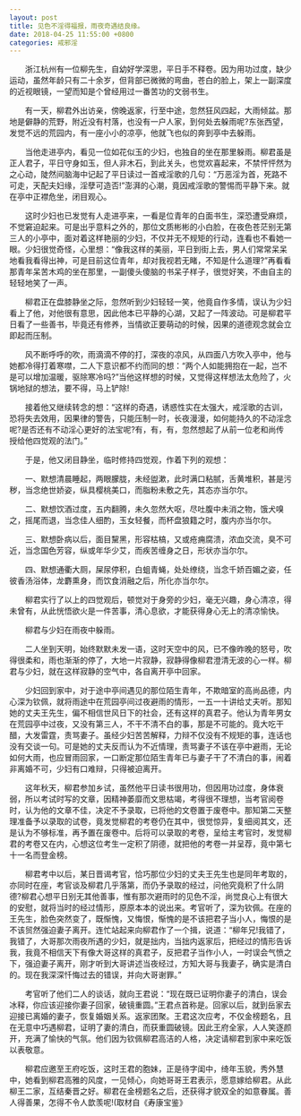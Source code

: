```yaml
---
layout: post
title: 见色不淫得福报，雨夜奇遇结良缘。
date: 2018-04-25 11:55:00 +0800
categories: 戒邪淫
---
```


　　浙江杭州有一位柳先生，自幼好学深思，平日手不释卷。因为用功过度，缺少运动，虽然年龄只有二十余岁，但背部已微微的弯曲，苍白的脸上，架上一副深度的近视眼镜，一望而知是个曾经用过一番苦功的文弱书生。
　　有一天，柳君外出访亲，傍晚返家，行至中途，忽然狂风四起，大雨倾盆。那地是僻静的荒野，附近没有村落，也没有一户人家，到何处去躲雨呢?东张西望，发觉不远的荒园内，有一座小小的凉亭，他就飞也似的奔到亭中去躲雨。
　　当他走进亭内，看见一位如花似玉的少妇，也独自的坐在那里躲雨。柳君虽是正人君子，平日守身如玉，但人非木石，到此关头，也觉欢喜起来，不禁怦怦然为之心动，陡然间脑海中记起了平日读过一首戒淫歌的几句：“万恶淫为首，死路不可走，天配夫妇缘，淫孽可造否!”澎湃的心潮，竟因戒淫歌的警惕而平静下来。就在亭中正襟危坐，闭目观心。
　　这时少妇也已发觉有人走进亭来，一看是位青年的白面书生，深恐遭受麻烦，不觉窘迫起来。可是出乎意料之外的，那位文质彬彬的小白脸，在夜色苍茫别无第三人的小亭中，面对着这样艳丽的少妇，不仅并无不规矩的行动，连看也不看她一眼。少妇很觉奇怪，心里想：“像我这样的美丽，平日到街上去，男人们常常呆呆地看我看得出神，可是目前这位青年，却对我视若无睹，不知是什么道理?”再看看那青年呆苦木鸡的坐在那里，一副傻头傻脑的书呆子样子，很觉好笑，不由自主的轻轻地笑了一声。
　　柳君正在盘膝静坐之际，忽然听到少妇轻轻一笑，他竟自作多情，误认为少妇看上了他，对他很有意思，因此他本已平静的心湖，又起了一阵波动。可是柳君平日看了一些善书，毕竟还有修养，当情欲正要萌动的时候，因果的道德观念就会立即起而压制。
　　风不断呼呼的吹，雨滴滴不停的打，深夜的凉风，从四面八方吹入亭中，他与她都冷得打着寒噤，二人下意识都不约而同的想：“两个人如能拥抱在一起，岂不是可以增加温暖，驱除寒冷吗?”当他这样想的时候，又觉得这样想法太危险了，火锅地狱的想法，要不得，马上铲除!
　　接着他又继续转念的想：“这样的奇遇，诱惑性实在太强大，戒淫歌的古训，恐将失去效用，因果律的警告，只能压制一时，长夜漫漫，如何能持久的不动淫念呢?是否还有不动淫心更好的法宝呢?有，有，有，忽然想起了从前一位老和尚传授给他四觉观的法门。”
　　于是，他又闭目静坐，临时修持四觉观，作着下列的观想：
　　一、默想清晨睡起，两眼朦胧，未经盥漱，此时满口粘腻，舌黄堆积，甚是污秽，当念绝世娇姿，纵具樱桃美口，而脂粉未敷之先，其态亦当尔尔。
　　二、默想饮酒过度，五内翻腾，未久忽然大呕，尽吐腹中未消之物，饿犬嗅之，摇尾而退，当念佳人细酌，玉女轻餐，而杯盘狼籍之时，腹内亦当尔尔。
　　三、默想卧病以后，面目黧黑，形容枯槁，又或疮痈腐溃，浓血交流，臭不可近，当念国色芳容，纵或年华少艾，而疾苦缠身之日，形状亦当尔尔。
　　四、默想通衢大厕，屎尿停积，白蛆青蝇，处处缭绕，当念千娇百媚之姿，任彼香汤浴体，龙麝熏身，而饮食消融之后，所化亦当尔尔。
　　柳君实行了以上的四觉观后，顿觉对于身旁的少妇，毫无兴趣，身心清凉，得未曾有，从此恍悟欲火是一件苦事，清心息欲，才能获得身心无上的清凉愉快。
　　柳君与少妇在雨夜中躲雨。
　　二人坐到天明，始终默默未发一语，这时天空中的风，已不像昨晚的怒号，吹得很柔和，雨也渐渐的停了，大地一片寂静，寂静得像柳君澄清无波的心一样。柳君与少妇，就在这样寂静的空气中，各自离开亭中回家。
　　少妇回到家中，对于途中亭间遇见的那位陌生青年，不欺暗室的高尚品德，内心深为钦佩，就将雨途中在荒园亭间过夜避雨的情形，一五一十讲给丈夫听。那知她的丈夫王先生，偏不相信世风日下的社会，还有这样的真君子。他认为青年男女 在荒园亭中过夜，又没有第三人，不干不清不白的事，那是不可能的。竟大吃干醋，大发雷霆，责骂妻子。虽经少妇苦苦解释，力辩不仅没有不规矩的事，连话也没有交谈一句。可是她的丈夫反而认为不近情理，责骂妻子不该在亭中避雨，无论如何大雨，也应冒雨回家，一口断定那位陌生青年已与妻子干了不清白的事，闹着非离婚不可，少妇有口难辩，只得被迫离开。
　　这年秋天，柳君参加乡试，虽然他平日读书很用功，但因用功过度，身体衰弱，所以考试时写的文章，因精神萎靡而文思枯竭，考得很不理想，当考官阅卷时，认为他的文章不佳，决定不予录取，已将他的文卷置于废卷中。那知第二天整理准备予以录取的试卷，竟发觉柳君的考卷仍在其中，很觉惊异，复细阅其文，还是认为不够标准，再予置在废卷中。后将可以录取的考卷，呈给主考官时，发觉柳君的考卷又在内，心想这位考生一定积了阴德，就把他的考卷一并呈荐，竟中第七十一名而登金榜。
　　柳君考中以后，某日晋谒考官，恰巧那位少妇的丈夫王先生也是同年考取的，亦同时在座，考官谈及柳君几乎落第，而仍予录取的经过，问他究竟积了什么阴德?柳君心想平日别无其他善事，惟有那次避雨时的见色不淫，尚觉良心上有很大的安慰，就将当时的经过情形，原原本本的说出来。考官听了，深为钦佩。在座的王先生，脸色突然变了，既惭愧，又悔恨，惭愧的是不该把君子当小人，悔恨的是不该贸然强迫妻子离开。连忙站起来向柳君作了一个揖，说道：“柳年兄!我错了，我错了，大哥那次雨夜所遇的少妇，就是拙内，当拙内返家后，把经过的情形告诉我，我竟不相信天下有像大哥这样的真君子，反把君子当作小人，一时误会气愤之下，强迫妻子离开，刚才听到大哥讲述当夜经过，方知大哥与我妻子，确实是清白的。现在我深深忏悔过去的错误，并向大哥谢罪。”
　　考官听了他们二人的谈话，就向王君说：“现在既已证明你妻子的清白，误会冰释，你应该迎接你妻子回家，破镜重圆。”王君点首称是。回家以后，就到岳家去迎接已离婚的妻子，恢复婚姻关系。返家团聚。王君这次应考，不仅金榜题名，且在无意中巧遇柳君，证明了妻的清白，而获重圆破镜。因此王府全家，人人笑逐颜开，充满了愉快的气氛。他们因为钦佩柳君高洁的人格，决定请柳君到家中来吃饭以表敬意。
　　柳君应邀至王府吃饭，这时王君的胞妹，正是待字闺中，绮年玉貌，秀外慧中，她看到柳君高雅的风度，一见倾心，向她哥哥王君表示，愿意嫁给柳君。从此柳王二家，互结秦晋之好。柳君在金榜题名之后，还获得才貌双全的如意眷属。善人得善果，怎得不令人歆羡呢!(取材自《寿康宝鉴》